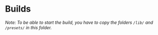# Builds

_Note: To be able to start the build, you have to copy the folders `/lib/` and `/presets/` in this folder._
